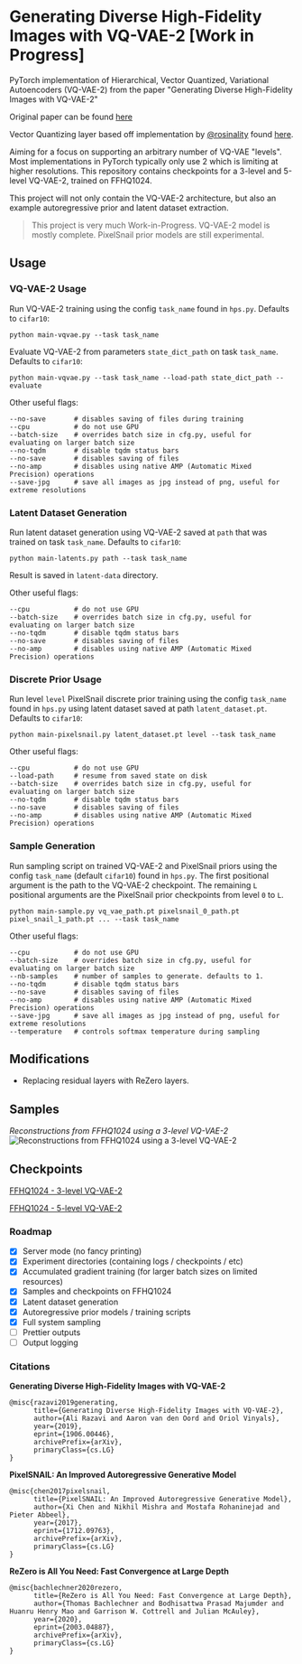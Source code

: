 # Generating Diverse High-Fidelity Images with VQ-VAE-2 [Work in Progress]
PyTorch implementation of Hierarchical, Vector Quantized, Variational Autoencoders (VQ-VAE-2) 
from the paper "Generating Diverse High-Fidelity Images with VQ-VAE-2"

Original paper can be found [here](https://arxiv.org/abs/1906.00446)

Vector Quantizing layer based off implementation by [@rosinality](https://github.com/rosinality) 
found [here](https://github.com/rosinality/vq-vae-2-pytorch).

Aiming for a focus on supporting an arbitrary number of VQ-VAE "levels". Most implementations in 
PyTorch typically only use 2 which is limiting at higher resolutions. This repository contains 
checkpoints for a 3-level and 5-level VQ-VAE-2, trained on FFHQ1024.

This project will not only contain the VQ-VAE-2 architecture, but also an example autoregressive 
prior and latent dataset extraction.

> This project is very much Work-in-Progress.
> VQ-VAE-2 model is mostly complete. PixelSnail prior models are still experimental.

## Usage
### VQ-VAE-2 Usage
Run VQ-VAE-2 training using the config `task_name` found in `hps.py`. Defaults to `cifar10`:
```
python main-vqvae.py --task task_name
```

Evaluate VQ-VAE-2 from parameters `state_dict_path` on task `task_name`. Defaults to `cifar10`:
```
python main-vqvae.py --task task_name --load-path state_dict_path --evaluate
```

Other useful flags:
```
--no-save       # disables saving of files during training
--cpu           # do not use GPU
--batch-size    # overrides batch size in cfg.py, useful for evaluating on larger batch size
--no-tqdm       # disable tqdm status bars
--no-save       # disables saving of files
--no-amp        # disables using native AMP (Automatic Mixed Precision) operations
--save-jpg      # save all images as jpg instead of png, useful for extreme resolutions
```

### Latent Dataset Generation
Run latent dataset generation using VQ-VAE-2 saved at `path` that was trained on task `task_name`. Defaults to `cifar10`:
```
python main-latents.py path --task task_name
```
Result is saved in `latent-data` directory.

Other useful flags:
```
--cpu           # do not use GPU
--batch-size    # overrides batch size in cfg.py, useful for evaluating on larger batch size
--no-tqdm       # disable tqdm status bars
--no-save       # disables saving of files
--no-amp        # disables using native AMP (Automatic Mixed Precision) operations
```

### Discrete Prior Usage
Run level `level` PixelSnail discrete prior training using the config `task_name` found in `hps.py` using latent dataset saved at path `latent_dataset.pt`. Defaults to `cifar10`:
```
python main-pixelsnail.py latent_dataset.pt level --task task_name
```

Other useful flags:
```
--cpu           # do not use GPU
--load-path     # resume from saved state on disk
--batch-size    # overrides batch size in cfg.py, useful for evaluating on larger batch size
--no-tqdm       # disable tqdm status bars
--no-save       # disables saving of files
--no-amp        # disables using native AMP (Automatic Mixed Precision) operations
```

### Sample Generation 
Run sampling script on trained VQ-VAE-2 and PixelSnail priors using the config `task_name` (default `cifar10`) found in `hps.py`.
The first positional argument is the path to the VQ-VAE-2 checkpoint. The remaining `L` positional arguments are the PixelSnail 
prior checkpoints from level `0` to `L`.
```
python main-sample.py vq_vae_path.pt pixelsnail_0_path.pt pixel_snail_1_path.pt ... --task task_name
```

Other useful flags:
```
--cpu           # do not use GPU
--batch-size    # overrides batch size in cfg.py, useful for evaluating on larger batch size
--nb-samples    # number of samples to generate. defaults to 1.
--no-tqdm       # disable tqdm status bars
--no-save       # disables saving of files
--no-amp        # disables using native AMP (Automatic Mixed Precision) operations
--save-jpg      # save all images as jpg instead of png, useful for extreme resolutions
--temperature   # controls softmax temperature during sampling
```

## Modifications
- Replacing residual layers with ReZero layers.

## Samples
*Reconstructions from FFHQ1024 using a 3-level VQ-VAE-2*
![Reconstructions from FFHQ1024 using a 3-level VQ-VAE-2](recon-example.png)

## Checkpoints
[FFHQ1024 - 3-level VQ-VAE-2](ffhq1024-state-dict-0017.pt)

[FFHQ1024 - 5-level VQ-VAE-2](ffhq1024-large-state-dict-0010.pt)

### Roadmap
- [X] Server mode (no fancy printing)
- [X] Experiment directories (containing logs / checkpoints / etc)
- [X] Accumulated gradient training (for larger batch sizes on limited resources)
- [X] Samples and checkpoints on FFHQ1024
- [X] Latent dataset generation
- [X] Autoregressive prior models / training scripts
- [X] Full system sampling
- [ ] Prettier outputs
- [ ] Output logging

### Citations
**Generating Diverse High-Fidelity Images with VQ-VAE-2**
```
@misc{razavi2019generating,
      title={Generating Diverse High-Fidelity Images with VQ-VAE-2}, 
      author={Ali Razavi and Aaron van den Oord and Oriol Vinyals},
      year={2019},
      eprint={1906.00446},
      archivePrefix={arXiv},
      primaryClass={cs.LG}
}
```

**PixelSNAIL: An Improved Autoregressive Generative Model**
```
@misc{chen2017pixelsnail,
      title={PixelSNAIL: An Improved Autoregressive Generative Model}, 
      author={Xi Chen and Nikhil Mishra and Mostafa Rohaninejad and Pieter Abbeel},
      year={2017},
      eprint={1712.09763},
      archivePrefix={arXiv},
      primaryClass={cs.LG}
}
```

**ReZero is All You Need: Fast Convergence at Large Depth**
```
@misc{bachlechner2020rezero,
      title={ReZero is All You Need: Fast Convergence at Large Depth}, 
      author={Thomas Bachlechner and Bodhisattwa Prasad Majumder and Huanru Henry Mao and Garrison W. Cottrell and Julian McAuley},
      year={2020},
      eprint={2003.04887},
      archivePrefix={arXiv},
      primaryClass={cs.LG}
}
```

